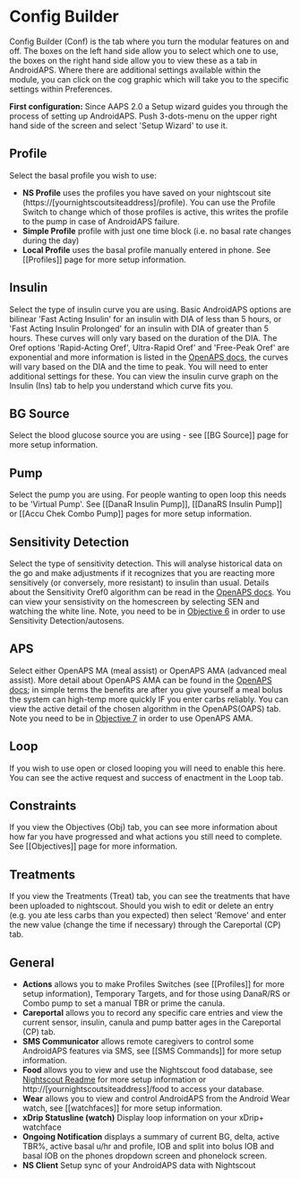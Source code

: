 # Config Builder

Config Builder (Conf) is the tab where you turn the modular features on and off.  The boxes on the left hand side allow you to select which one to use, the boxes on the right hand side allow you to view these as a tab in AndroidAPS.  Where there are additional settings available within the module, you can click on the cog graphic which will take you to the specific settings within Preferences.

**First configuration:** Since AAPS 2.0 a Setup wizard guides you through the process of setting up AndroidAPS. Push 3-dots-menu on the upper right hand side of the screen and select 'Setup Wizard' to use it.

## Profile
Select the basal profile you wish to use:
*  <b>NS Profile</b> uses the profiles you have saved on your nightscout site (https://[yournightscoutsiteaddress]/profile).  You can use the Profile Switch to change which of those profiles is active, this writes the profile to the pump in case of AndroidAPS failure.
*  <b>Simple Profile</b> profile with just one time block (i.e. no basal rate changes during the day)
*  <b>Local Profile</b> uses the basal profile manually entered in phone.
See [[Profiles]] page for more setup information.

## Insulin
Select the type of insulin curve you are using.  Basic AndroidAPS options are bilinear 'Fast Acting Insulin' for an insulin with DIA of less than 5 hours, or 'Fast Acting Insulin Prolonged' for an insulin with DIA of greater than 5 hours.  These curves will only vary based on the duration of the DIA.  The Oref options 'Rapid-Acting Oref', Ultra-Rapid Oref' and 'Free-Peak Oref' are exponential and more information is listed in the [OpenAPS docs](http://openaps.readthedocs.io/en/latest/docs/While%20You%20Wait%20For%20Gear/understanding-insulin-on-board-calculations.html#understanding-the-new-iob-curves-based-on-exponential-activity-curves), the curves will vary based on the DIA and the time to peak.  You will need to enter additional settings for these.  You can view the insulin curve graph on the Insulin (Ins) tab to help you understand which curve fits you.

## BG Source
Select the blood glucose source you are using - see [[BG Source]] page for more setup information.

## Pump
Select the pump you are using.  For people wanting to open loop this needs to be 'Virtual Pump'.  See [[DanaR Insulin Pump]], [[DanaRS Insulin Pump]] or [[Accu Chek Combo Pump]] pages for more setup information.

## Sensitivity Detection
Select the type of sensitivity detection.  This will analyse historical data on the go and make adjustments if it recognizes that you are reacting more sensitively (or conversely, more resistant) to insulin than usual.  Details about the Sensitivity Oref0 algorithm can be read in the [OpenAPS docs](http://openaps.readthedocs.io/en/latest/docs/walkthrough/phase-4/advanced-features.html#auto-sensitivity-mode).  You can view your sensistivity on the homescreen by selecting SEN and watching the white line.  Note, you need to be in [Objective 6](../Usage/Objectives) in order to use Sensitivity Detection/autosens.

## APS
Select either OpenAPS MA (meal assist) or OpenAPS AMA (advanced meal assist).  More detail about OpenAPS AMA can be found in the [OpenAPS docs](http://openaps.readthedocs.io/en/latest/docs/Customize-Iterate/autosens.html#advanced-meal-assist-or-ama); in simple terms the benefits are after you give yourself a meal bolus the system can high-temp more quickly IF you enter carbs reliably.  You can view the active detail of the chosen algorithm in the OpenAPS(OAPS) tab.
Note you need to be in [Objective 7](../Usage/Objectives) in order to use OpenAPS AMA.

## Loop
If you wish to use open or closed looping you will need to enable this here.  You can see the active request and success of enactment in the Loop tab.

## Constraints
If you view the Objectives (Obj) tab, you can see more information about how far you have progressed and what actions you still need to complete.  See [[Objectives]] page for more information.

## Treatments
If you view the Treatments (Treat) tab, you can see the treatments that have been uploaded to nightscout.  Should you wish to edit or delete an entry (e.g. you ate less carbs than you expected) then select 'Remove' and enter the new value (change the time if necessary) through the Careportal (CP) tab.

## General
*  <b>Actions</b> allows you to make Profiles Switches (see [[Profiles]] for more setup information), Temporary Targets, and for those using DanaR/RS or Combo pump to set a manual TBR or prime the canula.
*  <b>Careportal</b> allows you to record any specific care entries and view the current sensor, insulin, canula and pump batter ages in the Careportal (CP) tab.
*  <b>SMS Communicator</b> allows remote caregivers to control some AndroidAPS features via SMS, see [[SMS Commands]] for more setup information.
*  <b>Food</b> allows you to view and use the Nightscout food database, see [Nightscout Readme](https://github.com/nightscout/cgm-remote-monitor#food-custom-foods) for more setup information or http://[yournightscoutsiteaddress]/food to access your database.
*  <b>Wear</b> allows you to view and control AndroidAPS from the Android Wear watch, see [[watchfaces]] for more setup information.
*  <b>xDrip Statusline (watch)</b> Display loop information on your xDrip+ watchface
*  <b>Ongoing Notification</b> displays a summary of current BG, delta, active TBR%, active basal u/hr and profile, IOB and split into bolus IOB and basal IOB on the phones dropdown screen and phonelock screen.
*  <b>NS Client</b> Setup sync of your AndroidAPS data with Nightscout
